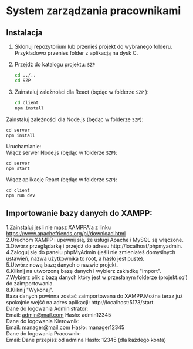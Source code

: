 # System zarządzania pracownikami
## Instalacja

1. Sklonuj repozytorium lub przenieś projekt do wybranego folderu. Przykładowo przenieś folder z aplikacją na dysk C.
2. Przejdź do katalogu projektu: `SZP` 
    ```bash
    cd ../..
    cd SZP

3. Zainstaluj zależności dla React (będąc w folderze `SZP` ):

   ```bash
   cd client
   npm install

Zainstaluj zależności dla Node.js (będąc w folderze `SZP`):


    cd server
    npm install
Uruchamianie:  
Włącz serwer Node.js (będąc w folderze `SZP`):


    cd server
    npm start


Włącz aplikację React (będąc w folderze `SZP`):


    cd client
    npm run dev

   
## Importowanie bazy danych do XAMPP:  
1.Zainstaluj jeśli nie masz XAMPPA'a z linku https://www.apachefriends.org/pl/download.html  
2.Uruchom XAMPP i upewnij się, że usługi Apache i MySQL są włączone.   
3.Otwórz przeglądarkę i przejdź do adresu http://localhost/phpmyadmin.   
4.Zaloguj się do panelu phpMyAdmin (jeśli nie zmieniałeś domyślnych ustawień, nazwa użytkownika to root, a hasło jest puste).  
5.Utwórz nową bazę danych o nazwie projekt.  
6.Kliknij na utworzoną bazę danych i wybierz zakładkę "Import".  
7.Wybierz plik z bazą danych który jest w przesłanym folderze (projekt.sql) do zaimportowania.  
8.Kliknij "Wykonaj".  
Baza danych powinna zostać zaimportowana do XAMPP.Można teraz już spokojnie wejść na adres aplikacji: http://localhost:5173/start.  
Dane do logowania Administrator:  
Email: admin@mail.com Hasło: admin12345  
Dane do logowania Kierownik:   
Email: manager@mail.com Hasło: manager12345  
Dane do logowania Pracownik:  
Email: Dane przepisz od admina Hasło: 12345 (dla każdego konta)


